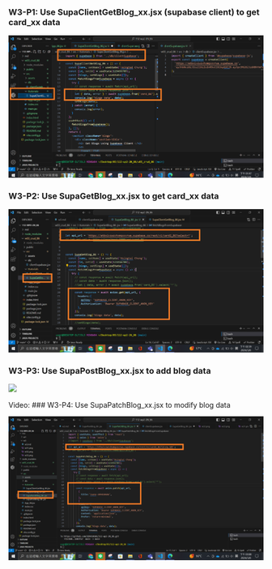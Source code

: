 ### W3-P1: Use SupaClientGetBlog_xx.jsx (supabase client) to get card_xx data

![](w31.png)

### W3-P2: Use SupaGetBlog_xx.jsx to get card_xx data

![](w32.png)

### W3-P3: Use SupaPostBlog_xx.jsx to add blog data

![](w3-p3.png)

Video: ### W3-P4: Use SupaPatchBlog_xx.jsx to modify blog data

![](w34.png)
